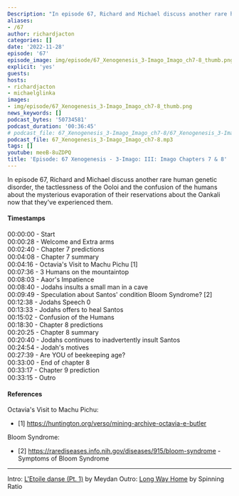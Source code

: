 ```yaml
---
Description: "In episode 67, Richard and Michael discuss another rare human genetic disorder, the tactlessness of the Ooloi and the confusion of the humans about the mysterious evaporation of their reservations about the Oankali now that they've experienced them."
aliases:
- /67
author: richardjacton
categories: []
date: '2022-11-28'
episode: '67'
episode_image: img/episode/67_Xenogenesis_3-Imago_Imago_ch7-8_thumb.png
explicit: 'yes'
guests:
hosts:
- richardjacton
- michaelglinka
images:
- img/episode/67_Xenogenesis_3-Imago_Imago_ch7-8_thumb.png
news_keywords: []
podcast_bytes: '50734581'
podcast_duration: '00:36:45'
# podcast_file: 67_Xenogenesis_3-Imago_Imago_ch7-8/67_Xenogenesis_3-Imago_Imago_ch7-8.mp3
podcast_file: 67_Xenogenesis_3-Imago_Imago_ch7-8.mp3
tags: []
youtube: meeB-8uZDPQ
title: 'Episode: 67 Xenogenesis - 3-Imago: III: Imago Chapters 7 & 8'
---
```


In episode 67, Richard and Michael discuss another rare human genetic disorder, the tactlessness of the Ooloi and the confusion of the humans about the mysterious evaporation of their reservations about the Oankali now that they've experienced them.

#### Timestamps

00:00:00 - Start\
00:00:28 - Welcome and Extra arms\
00:02:40 - Chapter 7 predictions\
00:04:08 - Chapter 7 summary\
00:04:16 - Octavia's Visit to Machu Pichu [1]\
00:07:36 - 3 Humans on the mountaintop\
00:08:03 - Aaor's Impatience\
00:08:40 - Jodahs insults a small man in a cave\
00:09:49 - Speculation about Santos' condition Bloom Syndrome? [2]\
00:12:38 - Jodahs Speech 0\
00:13:33 - Jodahs offers to heal Santos\
00:15:02 - Confusion of the Humans\
00:18:30 - Chapter 8 predictions\
00:20:25 - Chapter 8 summary\
00:20:40 - Jodahs continues to inadvertently insult Santos\
00:24:54 - Jodah's motives\
00:27:39 - Are YOU of beekeeping age?\
00:33:00 - End of chapter 8\
00:33:17 - Chapter 9 prediction\
00:33:15 - Outro

#### References

Octavia's Visit to Machu Pichu:
- [1] https://huntington.org/verso/mining-archive-octavia-e-butler

Bloom Syndrome:
- [2] https://rarediseases.info.nih.gov/diseases/915/bloom-syndrome - Symptoms of Bloom Syndrome

---
Intro: [L'Etoile danse (Pt. 1)](https://freemusicarchive.org/music/Meydan/Havor/6-_LEtoile_danse_Pt_1_1738) by Meydan
Outro: [Long Way Home](https://freemusicarchive.org/music/Spinning_Ratio/Long_Way_Home/Long_Way_Home) by Spinning Ratio


